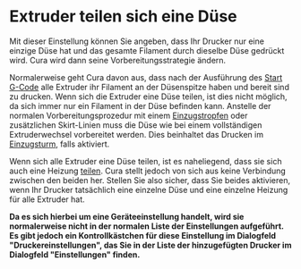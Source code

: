 Extruder teilen sich eine Düse
====
Mit dieser Einstellung können Sie angeben, dass Ihr Drucker nur eine einzige Düse hat und das gesamte Filament durch dieselbe Düse gedrückt wird. Cura wird dann seine Vorbereitungsstrategie ändern.

Normalerweise geht Cura davon aus, dass nach der Ausführung des [Start G-Code](machine_start_gcode.md) alle Extruder ihr Filament an der Düsenspitze haben und bereit sind zu drucken. Wenn sich die Extruder eine Düse teilen, ist dies nicht möglich, da sich immer nur ein Filament in der Düse befinden kann. Anstelle der normalen Vorbereitungsprozedur mit einem [Einzugstropfen](../platform_adhesion/prime_blob_enable.md) oder zusätzlichen Skirt-Linien muss die Düse wie bei einem vollständigen Extruderwechsel vorbereitet werden. Dies beinhaltet das Drucken im [Einzugsturm](../dual/prime_tower_enable.md), falls aktiviert.

Wenn sich alle Extruder eine Düse teilen, ist es naheliegend, dass sie sich auch eine Heizung [teilen](machine_extruders_share_heater.md). Cura stellt jedoch von sich aus keine Verbindung zwischen den beiden her. Stellen Sie also sicher, dass Sie beides aktivieren, wenn Ihr Drucker tatsächlich eine einzelne Düse und eine einzelne Heizung für alle Extruder hat.

**Da es sich hierbei um eine Geräteeinstellung handelt, wird sie normalerweise nicht in der normalen Liste der Einstellungen aufgeführt. Es gibt jedoch ein Kontrollkästchen für diese Einstellung im Dialogfeld "Druckereinstellungen", das Sie in der Liste der hinzugefügten Drucker im Dialogfeld "Einstellungen" finden.**
